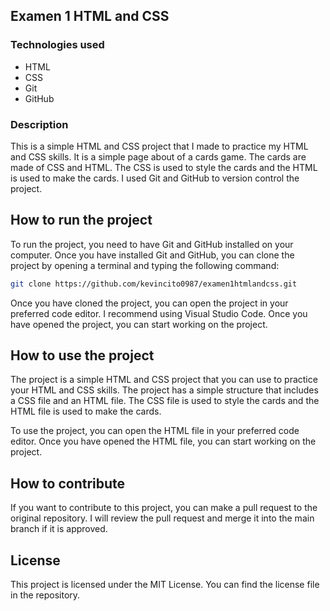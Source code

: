 ## Examen 1 HTML and CSS

### Technologies used

- HTML
- CSS
- Git
- GitHub

### Description

This is a simple HTML and CSS project that I made to practice my HTML and CSS skills. It is a simple page about of a cards game. The cards are made of CSS and HTML. The CSS is used to style the cards and the HTML is used to make the cards. I used Git and GitHub to version control the project.

## How to run the project

To run the project, you need to have Git and GitHub installed on your computer. Once you have installed Git and GitHub, you can clone the project by opening a terminal and typing the following command:

```bash
git clone https://github.com/kevincito0987/examen1htmlandcss.git
```

Once you have cloned the project, you can open the project in your preferred code editor. I recommend using Visual Studio Code. Once you have opened the project, you can start working on the project.

## How to use the project

The project is a simple HTML and CSS project that you can use to practice your HTML and CSS skills. The project has a simple structure that includes a CSS file and an HTML file. The CSS file is used to style the cards and the HTML file is used to make the cards.

To use the project, you can open the HTML file in your preferred code editor. Once you have opened the HTML file, you can start working on the project.

## How to contribute

If you want to contribute to this project, you can make a pull request to the original repository. I will review the pull request and merge it into the main branch if it is approved.

## License

This project is licensed under the MIT License. You can find the license file in the repository.    